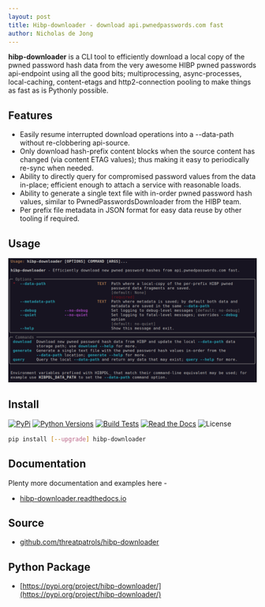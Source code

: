 ```yaml
---
layout: post
title: Hibp-downloader - download api.pwnedpasswords.com fast 
author: Nicholas de Jong
---
```


**hibp-downloader** is a CLI tool to efficiently download a local copy of the pwned 
password hash data from the very awesome HIBP pwned passwords api-endpoint using all 
the good bits; multiprocessing, async-processes, local-caching, content-etags and 
http2-connection pooling to make things as fast as is Pythonly possible.

## Features
 - Easily resume interrupted download operations into a --data-path without re-clobbering api-source.
 - Only download hash-prefix content blocks when the source content has changed (via content ETAG values); thus making it easy to periodically re-sync when needed.
 - Ability to directly query for compromised password values from the data in-place; efficient enough to attach a service with reasonable loads.
 - Ability to generate a single text file with in-order pwned password hash values, similar to PwnedPasswordsDownloader from the HIBP team.
 - Per prefix file metadata in JSON format for easy data reuse by other tooling if required.

## Usage 
![screenshot-help](/images/posts/2023-11-12/screenshot-help.png "screenshot-help")

## Install
[![PyPi](https://img.shields.io/pypi/v/hibp-downloader.svg)](https://pypi.python.org/pypi/hibp-downloader/)
[![Python Versions](https://img.shields.io/pypi/pyversions/hibp-downloader.svg)](https://github.com/threatpatrols/hibp-downloader/)
[![Build Tests](https://github.com/threatpatrols/hibp-downloader/actions/workflows/build-tests.yml/badge.svg)](https://github.com/threatpatrols/hibp-downloader/actions/workflows/build-tests.yml)
[![Read the Docs](https://img.shields.io/readthedocs/hibp-downloader)](https://hibp-downloader.readthedocs.io)
![License](https://img.shields.io/github/license/threatpatrols/hibp-downloader.svg)

```bash
pip install [--upgrade] hibp-downloader
```

## Documentation
Plenty more documentation and examples here -
* [hibp-downloader.readthedocs.io](https://hibp-downloader.readthedocs.io/en/latest/)

## Source
 * [github.com/threatpatrols/hibp-downloader](https://github.com/threatpatrols/hibp-downloader)

## Python Package
 * [https://pypi.org/project/hibp-downloader/](https://pypi.org/project/hibp-downloader/)

